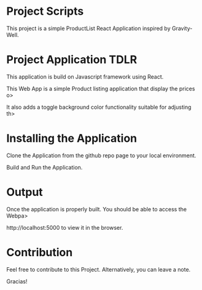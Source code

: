 # Project Scripts

This project is a simple ProductList React Application inspired by Gravity-Well.

# Project Application TDLR

This application is build on Javascript framework using React.

This Web App is a simple Product listing application that display the prices o>

It also adds a toggle background color functionality suitable for adjusting th>

# Installing the Application

Clone the Application from the github repo page to your local environment.

Build and Run the Application.

# Output

Once the application is properly built. You should be able to access the Webpa>

http://localhost:5000 to view it in the browser.

# Contribution

Feel free to contribute to this Project. Alternatively, you can leave a note.

Gracias!
